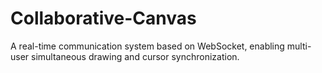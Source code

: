 # Collaborative-Canvas
A real-time communication system based on WebSocket, enabling multi-user simultaneous drawing and cursor synchronization.

